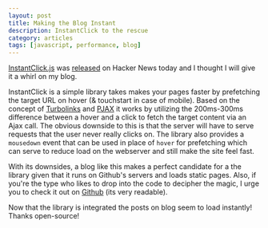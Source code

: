 ```yaml
---
layout: post
title: Making the Blog Instant
description: InstantClick to the rescue
category: articles
tags: [javascript, performance, blog]
---
```


[InstantClick.js](http://instantclick.io/) was [released](https://news.ycombinator.com/item?id=7201353) on Hacker News today and I thought I will give it a whirl on my blog. 

InstantClick is a simple library takes makes your pages faster by prefetching the target URL on hover (& touchstart in case of mobile). Based on the concept of [Turbolinks](https://github.com/rails/turbolinks) and [PJAX](http://pjax.heroku.com/) it works by utilizing the 200ms-300ms difference between a hover and a click to fetch the target content via an Ajax call. The obvious downside to this is that the server will have to serve requests that the user never really clicks on. The library also provides a `mousedown` event that can be used in place of `hover` for prefetching which can serve to reduce load on the webserver and still make the site feel fast.

With its downsides, a blog like this makes a perfect candidate for a the library given that it runs on Github's servers and loads static pages. Also, if you're the type who likes to drop into the code to decipher the magic, I urge you to check it out on [Github](https://github.com/dieulot/instantclick/blob/master/instantclick.js) (its very readable).

Now that the library is integrated the posts on blog seem to load instantly! Thanks open-source!
